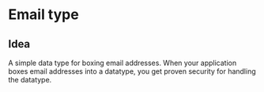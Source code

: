 Email type
==========

Idea
----

A simple data type for boxing email addresses. When your application boxes email addresses into a datatype, you get proven security for handling the datatype.
